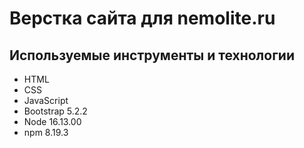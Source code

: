 # Верстка сайта для nemolite.ru

## Используемые инструменты и технологии
- HTML
- CSS
- JavaScript
- Bootstrap 5.2.2
- Node 16.13.00
- npm 8.19.3
